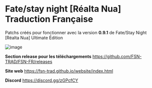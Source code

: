 # Fate/stay night \[Réalta Nua] Traduction Française

Patchs créés pour fonctionner avec la version **0.9.1** de Fate/Stay Night \[Réalta Nua] Ultimate Édition

![image](https://user-images.githubusercontent.com/75610214/147580211-b1e8a691-17a9-42d5-9984-8129ab4f842e.png)

**Section release pour les téléchargements**
https://github.com/FSN-TRAD/FSN-FR/releases

**Site web**
https://fsn-trad.github.io/website/index.html

**Discord**
https://discord.gg/zGPcfCY
